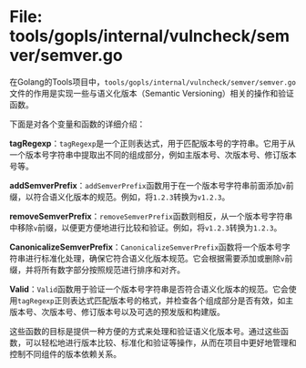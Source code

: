 # File: tools/gopls/internal/vulncheck/semver/semver.go

在Golang的Tools项目中，`tools/gopls/internal/vulncheck/semver/semver.go`文件的作用是实现一些与语义化版本（Semantic Versioning）相关的操作和验证函数。

下面是对各个变量和函数的详细介绍：

**tagRegexp**：`tagRegexp`是一个正则表达式，用于匹配版本号的字符串。它用于从一个版本号字符串中提取出不同的组成部分，例如主版本号、次版本号、修订版本号等。

**addSemverPrefix**：`addSemverPrefix`函数用于在一个版本号字符串前面添加`v`前缀，以符合语义化版本的规范。例如，将`1.2.3`转换为`v1.2.3`。

**removeSemverPrefix**：`removeSemverPrefix`函数则相反，从一个版本号字符串中移除`v`前缀，以便更方便地进行比较和验证。例如，将`v1.2.3`转换为`1.2.3`。

**CanonicalizeSemverPrefix**：`CanonicalizeSemverPrefix`函数将一个版本号字符串进行标准化处理，确保它符合语义化版本规范。它会根据需要添加或删除`v`前缀，并将所有数字部分按照规范进行排序和对齐。

**Valid**：`Valid`函数用于验证一个版本号字符串是否符合语义化版本的规范。它会使用`tagRegexp`正则表达式匹配版本号的格式，并检查各个组成部分是否有效，如主版本号、次版本号、修订版本号以及可选的预发版和构建版。

这些函数的目标是提供一种方便的方式来处理和验证语义化版本号。通过这些函数，可以轻松地进行版本比较、标准化和验证等操作，从而在项目中更好地管理和控制不同组件的版本依赖关系。

